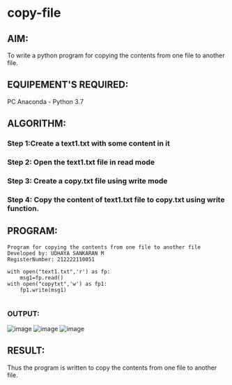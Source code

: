 # copy-file
## AIM:
To write a python program for copying the contents from one file to another file.
## EQUIPEMENT'S REQUIRED: 
PC
Anaconda - Python 3.7
## ALGORITHM: 
### Step 1:Create a text1.txt with some content in it

### Step 2: Open the text1.txt file in read mode
 
### Step 3: Create a copy.txt file using write mode

### Step 4:  Copy the content of text1.txt file to copy.txt using write function.
 
## PROGRAM:
```
Program for copying the contents from one file to another file
Developed by: UDHAYA SANKARAN M 
RegisterNumber: 212222110051

with open("text1.txt",'r') as fp:
    msg1=fp.read()
with open("copytxt",'w') as fp1:
    fp1.write(msg1)
 
```

### OUTPUT:
![image](https://github.com/Udhayasankaran04/copy-file/assets/119393933/970095fd-c80d-4f39-ab5b-9797d6c36375)
![image](https://github.com/Udhayasankaran04/copy-file/assets/119393933/3da4e0ef-8e39-4088-91d3-b929d4cbc399)
![image](https://github.com/Udhayasankaran04/copy-file/assets/119393933/b5fbca0e-9b2b-4da0-8352-ca581d367be2)


## RESULT:
Thus the program is written to copy the contents from one file to another file.
